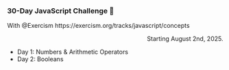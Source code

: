 <h3>30-Day JavaScript Challenge 🚀</h3>
<p>With @Exercism <span>https://exercism.org/tracks/javascript/concepts</span></p>

<p align='right'>Starting August 2nd, 2025.</p>

- Day 1: Numbers & Arithmetic Operators
- Day 2: Booleans
